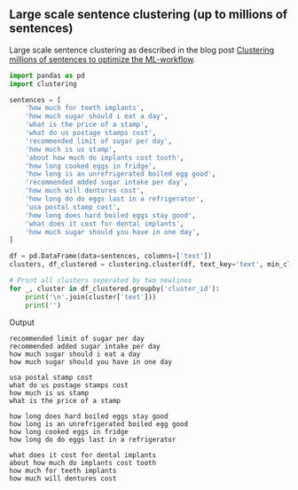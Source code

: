 ## Large scale sentence clustering (up to millions of sentences)
Large scale sentence clustering as described in the blog post [Clustering millions of sentences to optimize the ML-workflow](https://medium.com/ntropy-network/clustering-millions-of-sentences-to-optimize-the-ml-workflow-f8d067f74dce).

```python
import pandas as pd
import clustering

sentences = [
    'how much for teeth implants',
    'how much sugar should i eat a day',
    'what is the price of a stamp',
    'what do us postage stamps cost',
    'recommended limit of sugar per day',
    'how much is us stamp',
    'about how much do implants cost tooth',
    'how long cooked eggs in fridge',
    'how long is an unrefrigerated boiled egg good',
    'recommended added sugar intake per day',
    'how much will dentures cost',
    'how long do do eggs last in a refrigerator',
    'usa postal stamp cost',
    'how long does hard boiled eggs stay good',
    'what does it cost for dental implants',
    'how much sugar should you have in one day',
]

df = pd.DataFrame(data=sentences, columns=['text'])
clusters, df_clustered = clustering.cluster(df, text_key='text', min_cluster_size=3, threshold=0.67)

# Print all clusters seperated by two newlines
for _, cluster in df_clustered.groupby('cluster_id'):
    print('\n'.join(cluster['text']))
    print('')
```

Output
```
recommended limit of sugar per day
recommended added sugar intake per day
how much sugar should i eat a day
how much sugar should you have in one day

usa postal stamp cost
what do us postage stamps cost
how much is us stamp
what is the price of a stamp

how long does hard boiled eggs stay good
how long is an unrefrigerated boiled egg good
how long cooked eggs in fridge
how long do do eggs last in a refrigerator

what does it cost for dental implants
about how much do implants cost tooth
how much for teeth implants
how much will dentures cost
```